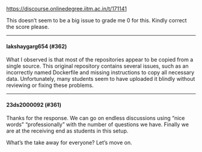 https://discourse.onlinedegree.iitm.ac.in/t/171141

This doesn’t seem to be a big issue to grade me 0 for this. Kindly correct the score please.</p><hr>

<h4>lakshaygarg654 (#362)</h4>
<p>What I observed is that most of the repositories appear to be copied from a single source. This original repository contains several issues, such as an incorrectly named Dockerfile and missing instructions to copy all necessary data. Unfortunately, many students seem to have uploaded it blindly without reviewing or fixing these problems.</p><hr>

<h4>23ds2000092 (#361)</h4>
<p>Thanks for the response. We can go on endless discussions using “nice words” “professionally” with the number of questions we have. Finally we are at the receiving end as students in this setup.</p>
<p>What’s the take away for everyone? Let’s move on.